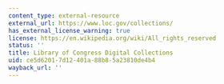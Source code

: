 ```yaml
---
content_type: external-resource
external_url: https://www.loc.gov/collections/
has_external_license_warning: true
license: https://en.wikipedia.org/wiki/All_rights_reserved
status: ''
title: Library of Congress Digital Collections
uid: ce5d6201-7d12-401a-88b8-5a23810de4b4
wayback_url: ''
---
```

